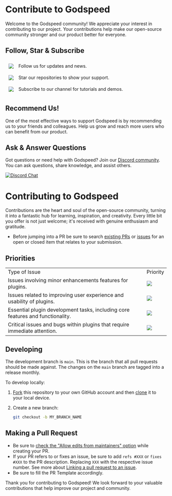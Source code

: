 # Contribute to Godspeed

Welcome to the Godspeed community! We appreciate your interest in contributing to our project. Your contributions help make our open-source community stronger and our product better for everyone.

## Follow, Star & Subscribe

<div style="display: flex; align-items: center;">
    <a style="margin: 10px;" href="https://www.linkedin.com/company/godspeed-systems/"><img src="https://badgen.net/static/follow/linkedin/blue"></a>
    <span style="margin-left: 5px;">Follow us for updates and news.</span>
</div>
<div style="display: flex; align-items: center;">
    <a style="margin: 10px;" href="https://github.com/godspeedsystems/gs-node-service/"><img src="https://badgen.net/static/follow/github/Priority-green"></a>
    <span style="margin-left: 5px;">Star our repositories to show your support.</span>
</div>
<div style="display: flex; align-items: center;">
    <a style="margin: 10px;" href="https://www.youtube.com/@godspeed.systems/videos"><img src="https://badgen.net/static/follow/youtube/red"></a>
    <span style="margin-left: 5px;">Subscribe to our channel for tutorials and demos.</span>
</div>


## Recommend Us!

One of the most effective ways to support Godspeed is by recommending us to your friends and colleagues. Help us grow and reach more users who can benefit from our product.


## Ask & Answer Questions

Got questions or need help with Godspeed? Join our [Discord community](https://discord.com/invite/E3WU9dT7UQ). You can ask questions, share knowledge, and assist others.

[![Discord Chat](https://img.shields.io/badge/chat-discord-purple.svg?logo=discord&style=flat)](https://discord.com/invite/E3WU9dT7UQ)



# Contributing to Godspeed

Contributions are the heart and soul of the open-source community, turning it into a fantastic hub for learning, inspiration, and creativity. Every little bit you offer is not just welcome; it's received with genuine enthusiasm and gratitude.

- Before jumping into a PR be sure to search [existing PRs](https://github.com/godspeedsystems/gs-plugins/pulls) or [issues](https://github.com/godspeedsystems/gs-plugins/issues) for an open or closed item that relates to your submission.




## Priorities

<table>
  <tr>
    <td>
      Type of Issue
    </td>
    <td>
      Priority
    </td>
  </tr>
  <tr>
    <td>
      Issues involving minor enhancements features for plugins.
    </td>
    <td>
      <a href="https://github.com/godspeedsystems/gs-plugins/issues?q=is%3Aissue+is%3Aopen+label%3A%22Low+priority%22">
        <img src="https://img.shields.io/badge/-Low%20Priority-green">
      </a>
    </td>
  </tr>
   <tr>
    <td>
      Issues related to improving user experience and usability of plugins.
    </td>
    <td>
      <a href="https://github.com/godspeedsystems/gs-plugins/issues?q=is%3Aissue+is%3Aopen+label%3A%22Medium+priority%22">
        <img src="https://img.shields.io/badge/-Medium%20Priority-yellow">
      </a>
    </td>
  </tr>
  <tr>
    <td>
      Essential plugin development tasks, including core features and functionality.
    </td>
    <td>
      <a href="https://github.com/godspeedsystems/gs-plugins/issues?q=is%3Aissue+is%3Aopen+label%3A%22High+priority%22">
        <img src="https://img.shields.io/badge/-High%20Priority-orange">
      </a>
    </td>
  </tr>
  <tr>
    <td>
      Critical issues and bugs within plugins that require immediate attention.
    </td>
    <td>
      <a href="https://github.com/godspeedsystems/gs-plugins/issues?q=is%3Aissue+is%3Aopen+label%3AUrgent">
        <img src="https://img.shields.io/badge/-Urgent-red">
      </a>
    </td>
  </tr>
</table>

## Developing

The development branch is `main`. This is the branch that all pull
requests should be made against. The changes on the `main`
branch are tagged into a release monthly.

To develop locally:

1. [Fork](https://help.github.com/articles/fork-a-repo/) this repository to your
   own GitHub account and then
   [clone](https://help.github.com/articles/cloning-a-repository/) it to your local device.
2. Create a new branch:

   ```sh
   git checkout -b MY_BRANCH_NAME
   ```

## Making a Pull Request

- Be sure to [check the "Allow edits from maintainers" option](https://docs.github.com/en/pull-requests/collaborating-with-pull-requests/working-with-forks/allowing-changes-to-a-pull-request-branch-created-from-a-fork) while creating your PR.
- If your PR refers to or fixes an issue, be sure to add `refs #XXX` or `fixes #XXX` to the PR description. Replacing `XXX` with the respective issue number. See more about [Linking a pull request to an issue](https://docs.github.com/en/issues/tracking-your-work-with-issues/linking-a-pull-request-to-an-issue).
- Be sure to fill the PR Template accordingly.

Thank you for contributing to Godspeed! We look forward to your valuable contributions that help improve our project and community.